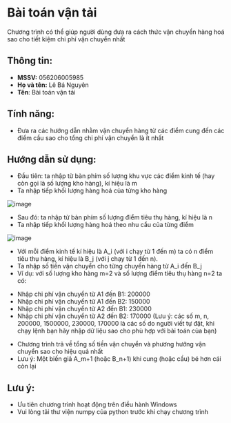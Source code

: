 # Bài toán vận tải
Chương trình có thể giúp người dùng đưa ra cách thức vận chuyển hàng hoá sao cho tiết kiệm chi phí vận chuyển nhất
## Thông tin:
- **MSSV:** 056206005985
- **Họ và tên:** Lê Bá Nguyên
- **Tên**: Bài toán vận tải
## Tính năng:
- Đưa ra các hướng dẫn nhằm vận chuyển hàng từ các điểm cung đến các điểm cầu sao cho tổng chi phí vận chuyển là ít nhất
## Hướng dẫn sử dụng:
- Đầu tiên: ta nhập từ bàn phím số lượng khu vực các điểm kinh tế (hay còn gọi là số lượng kho hàng), kí hiệu là m
- Ta nhập tiếp khối lượng hàng hoá của từng kho hàng

![image](https://github.com/user-attachments/assets/9f5d8683-bdf9-4874-aaf0-63d9d3ee938e)

- Sau đó: ta nhập từ bàn phím số lượng điểm tiêu thụ hàng, kí hiệu là n 
- Ta nhập tiếp khối lượng hàng hoá theo nhu cầu của từng điểm

![image](https://github.com/user-attachments/assets/68214452-5539-413d-8bde-01251bd17ea5)

- Với mỗi điểm kinh tế kí hiệu là A_i (với i chạy từ 1 đến m) ta có n điểm tiêu thụ hàng, kí hiệu là B_j (với j chạy từ 1 đến n).
- Ta nhập số tiền vận chuyển cho từng chuyến hàng từ A_i đến B_j
- Ví dụ: với số lượng kho hàng m=2 và số lượng điểm tiêu thụ hàng n=2 ta có:
+ Nhập chi phí vận chuyển từ A1 đến B1: 200000
+ Nhập chi phí vận chuyển từ A1 đến B2: 150000
+ Nhập chi phí vận chuyển từ A2 đến B1: 230000
+ Nhập chi phí vận chuyển từ A2 đến B2: 170000
(Lưu ý: các số m, n, 200000, 1500000, 230000, 170000 là các số do người viết tự đặt, khi chạy lệnh bạn hãy nhập dữ liệu sao cho phù hợp với bài toán của bạn)
- Chương trình trả về tổng số tiền vận chuyển và phương hướng vận chuyển sao cho hiệu quả nhất
- Lưu ý: Một biến giả A_m+1 (hoặc B_n+1) khi cung (hoặc cầu) bé hơn cái còn lại
## Lưu ý:
- Ưu tiên chương trình hoạt động trên điều hành Windows
- Vui lòng tải thư viện numpy của python trước khi chạy chương trình
